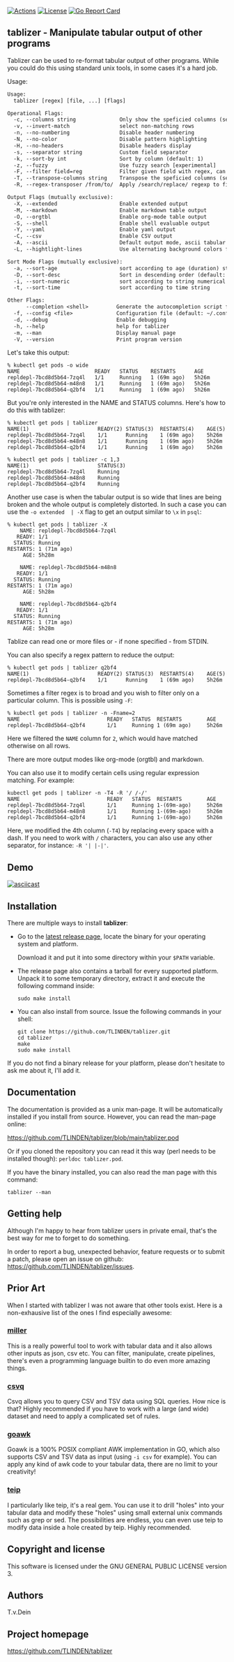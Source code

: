 [![Actions](https://github.com/tlinden/tablizer/actions/workflows/ci.yaml/badge.svg)](https://github.com/tlinden/tablizer/actions)
[![License](https://img.shields.io/badge/license-GPL-blue.svg)](https://github.com/tlinden/tablizer/blob/master/LICENSE)
[![Go Report Card](https://goreportcard.com/badge/github.com/tlinden/tablizer)](https://goreportcard.com/report/github.com/tlinden/tablizer)

## tablizer - Manipulate tabular output of other programs

Tablizer  can   be  used   to  re-format   tabular  output   of  other
programs. While you  could do this using standard unix  tools, in some
cases it's a hard job.

Usage:
```default
Usage:
  tablizer [regex] [file, ...] [flags]

Operational Flags:
  -c, --columns string              Only show the speficied columns (separated by ,)
  -v, --invert-match                select non-matching rows
  -n, --no-numbering                Disable header numbering
  -N, --no-color                    Disable pattern highlighting
  -H, --no-headers                  Disable headers display
  -s, --separator string            Custom field separator
  -k, --sort-by int                 Sort by column (default: 1)
  -z, --fuzzy                       Use fuzzy search [experimental]
  -F, --filter field=reg            Filter given field with regex, can be used multiple times
  -T, --transpose-columns string    Transpose the speficied columns (separated by ,)
  -R, --regex-transposer /from/to/  Apply /search/replace/ regexp to fields given in -T

Output Flags (mutually exclusive):
  -X, --extended                    Enable extended output
  -M, --markdown                    Enable markdown table output
  -O, --orgtbl                      Enable org-mode table output
  -S, --shell                       Enable shell evaluable output
  -Y, --yaml                        Enable yaml output
  -C, --csv                         Enable CSV output
  -A, --ascii                       Default output mode, ascii tabular
  -L, --hightlight-lines            Use alternating background colors for tables

Sort Mode Flags (mutually exclusive):
  -a, --sort-age                    sort according to age (duration) string
  -D, --sort-desc                   Sort in descending order (default: ascending)
  -i, --sort-numeric                sort according to string numerical value
  -t, --sort-time                   sort according to time string

Other Flags:
      --completion <shell>         Generate the autocompletion script for <shell>
  -f, --config <file>              Configuration file (default: ~/.config/tablizer/config)
  -d, --debug                      Enable debugging
  -h, --help                       help for tablizer
  -m, --man                        Display manual page
  -V, --version                    Print program version
```

Let's take this output:
```
% kubectl get pods -o wide
NAME                        READY   STATUS    RESTARTS      AGE
repldepl-7bcd8d5b64-7zq4l   1/1     Running   1 (69m ago)   5h26m
repldepl-7bcd8d5b64-m48n8   1/1     Running   1 (69m ago)   5h26m
repldepl-7bcd8d5b64-q2bf4   1/1     Running   1 (69m ago)   5h26m
```

But you're only interested in the  NAME and STATUS columns. Here's how
to do this with tablizer:

```
% kubectl get pods | tablizer 
NAME(1)                      READY(2) STATUS(3)  RESTARTS(4)    AGE(5)
repldepl-7bcd8d5b64-7zq4l    1/1      Running    1 (69m ago)    5h26m
repldepl-7bcd8d5b64-m48n8    1/1      Running    1 (69m ago)    5h26m
repldepl-7bcd8d5b64-q2bf4    1/1      Running    1 (69m ago)    5h26m

% kubectl get pods | tablizer -c 1,3
NAME(1)                      STATUS(3)
repldepl-7bcd8d5b64-7zq4l    Running
repldepl-7bcd8d5b64-m48n8    Running
repldepl-7bcd8d5b64-q2bf4    Running 
```

Another use case is when the tabular  output is so wide that lines are
being broken and the whole output  is completely distorted.  In such a
case you can use the `-o extended  | -X` flag to get an output similar
to `\x` in `psql`:

```
% kubectl get pods | tablizer -X
    NAME: repldepl-7bcd8d5b64-7zq4l
   READY: 1/1
  STATUS: Running
RESTARTS: 1 (71m ago)
     AGE: 5h28m

    NAME: repldepl-7bcd8d5b64-m48n8
   READY: 1/1
  STATUS: Running
RESTARTS: 1 (71m ago)
     AGE: 5h28m

    NAME: repldepl-7bcd8d5b64-q2bf4
   READY: 1/1
  STATUS: Running
RESTARTS: 1 (71m ago)
     AGE: 5h28m
```

Tablize can read one or more files or - if none specified - from STDIN.

You can also specify a regex pattern to reduce the output:

```
% kubectl get pods | tablizer q2bf4
NAME(1)                      READY(2) STATUS(3)  RESTARTS(4)    AGE(5)
repldepl-7bcd8d5b64-q2bf4    1/1      Running    1 (69m ago)    5h26m
```

Sometimes a filter regex is to broad  and you wish to filter only on a
particular column. This is possible using `-F`:
```
% kubectl get pods | tablizer -n -Fname=2
NAME                            READY   STATUS  RESTARTS        AGE
repldepl-7bcd8d5b64-q2bf4       1/1     Running 1 (69m ago)     5h26m
```

Here we filtered  the `NAME` column for `2`, which  would have matched
otherwise on all rows.

There are more output modes like org-mode (orgtbl) and markdown.

You can also use it to modify certain cells using regular expression
matching. For example:

```shell
kubectl get pods | tablizer -n -T4 -R '/ /-/'
NAME                            READY   STATUS  RESTARTS        AGE
repldepl-7bcd8d5b64-7zq4l       1/1     Running 1-(69m-ago)     5h26m
repldepl-7bcd8d5b64-m48n8       1/1     Running 1-(69m-ago)     5h26m
repldepl-7bcd8d5b64-q2bf4       1/1     Running 1-(69m-ago)     5h26m
```

Here, we modified the 4th column (`-T4`) by replacing every space with
a dash. If you need to work with `/` characters, you can also use any
other separator, for instance: `-R '| |-|'`.



## Demo

[![asciicast](demo/tablizer-demo.gif)](https://asciinema.org/a/9FKc3HPnlg8D2X8otheleEa9t)

## Installation

There are multiple ways to install **tablizer**:

- Go to the [latest release page](https://github.com/tlinden/tablizer/releases/latest),
  locate the binary for your operating system and platform.
  
  Download it and put it into some directory within your `$PATH` variable.
  
- The release page also contains a tarball for every supported platform. Unpack it
  to some temporary directory, extract it and execute the following command inside:
  ```
  sudo make install
  ```
  
- You can also install from source. Issue the following commands in your shell:
  ```
  git clone https://github.com/TLINDEN/tablizer.git
  cd tablizer
  make
  sudo make install
  ```

If you  do not find a  binary release for your  platform, please don't
hesitate to ask me about it, I'll add it.

## Documentation

The  documentation  is  provided  as  a unix  man-page.   It  will  be
automatically installed if  you install from source.  However, you can
read the man-page online:

https://github.com/TLINDEN/tablizer/blob/main/tablizer.pod

Or if you cloned  the repository you can read it  this way (perl needs
to be installed though): `perldoc tablizer.pod`.

If you have the binary installed, you  can also read the man page with
this command:

    tablizer --man

## Getting help

Although I'm happy to hear from tablizer users in private email,
that's the best way for me to forget to do something.

In order to report a bug, unexpected behavior, feature requests
or to submit a patch, please open an issue on github:
https://github.com/TLINDEN/tablizer/issues.

## Prior Art

When I started with tablizer I was not aware that other tools
exist. Here is a non-exhausive list of the ones I find especially
awesome:

### [miller](https://github.com/johnkerl/miller)

This is a really powerful tool to work with tabular data and it also
allows other inputs as json, csv etc. You can filter, manipulate,
create pipelines, there's even a programming language builtin to do
even more amazing things.

### [csvq](https://github.com/mithrandie/csvq)

Csvq allows you to query CSV and TSV data using SQL queries. How nice
is that? Highly recommended if you have to work with a large (and
wide) dataset and need to apply a complicated set of rules.

### [goawk](https://github.com/benhoyt/goawk)

Goawk is a 100% POSIX compliant AWK implementation in GO, which also
supports CSV and TSV data as input (using `-i csv` for example). You
can apply any kind of awk code to your tabular data, there are no
limit to your creativity!

### [teip](https://github.com/greymd/teip)

I particularly like teip, it's a real gem. You can use it to drill
"holes" into your tabular data and modify these "holes" using small
external unix commands such as grep or sed. The possibilities are
endless, you can even use teip to modify data inside a hole created by
teip. Highly recommended.


## Copyright and license

This software is licensed under the GNU GENERAL PUBLIC LICENSE version 3.

## Authors

T.v.Dein <tom AT vondein DOT org>

## Project homepage

https://github.com/TLINDEN/tablizer
